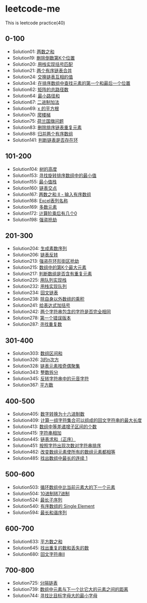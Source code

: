 # leetcode-me
This is leetcode practice(40) 

## 0-100
- Solution01: [两数之和](https://leetcode-cn.com/problems/two-sum/description/)
- Solution19: [删除倒数第K个位置](https://leetcode-cn.com/problems/remove-nth-node-from-end-of-list)
- Solution20: [用栈实现括号匹配](https://leetcode-cn.com/problems/valid-parentheses/description/)
- Solution21: [两个有序链表合并](https://leetcode-cn.com/problems/merge-two-sorted-lists/description/)
- Solution24: [交换链表互相的值](https://leetcode-cn.com/problems/swap-nodes-in-pairs/solution/)
- Solution34: [在排序数组中查找元素的第一个和最后一个位置](https://leetcode-cn.com/problems/find-first-and-last-position-of-element-in-sorted-array/)
- Solution62: [矩阵的总路径数](https://leetcode-cn.com/problems/unique-paths/description/)
- Solution64: [最小路径和](https://leetcode-cn.com/problems/minimum-path-sum/submissions/)
- Solution67: [二进制加法](https://leetcode-cn.com/problems/add-binary/description/)
- Solution69: [x 的平方根](https://leetcode-cn.com/problems/sqrtx/solution/)
- Solution70: [爬楼梯](https://leetcode-cn.com/problems/climbing-stairs/description/)
- Solution75: [荷兰国旗问题](https://leetcode-cn.com/problems/sort-colors/description/)
- Solution83: [删除排序链表重复元素](https://leetcode-cn.com/problems/remove-duplicates-from-sorted-list)
- Solution88: [归并两个有序数组](https://leetcode-cn.com/problems/merge-sorted-array/description/)
- Solution141: [判断链表是否存在环](https://leetcode-cn.com/problems/linked-list-cycle/description/)
## 101-200
- Solution104: [树的高度](https://leetcode-cn.com/problems/maximum-depth-of-binary-tree/)
- Solution153: [寻找旋转排序数组中的最小值](https://leetcode-cn.com/problems/find-minimum-in-rotated-sorted-array/)
- Solution155: [最小值栈](https://leetcode-cn.com/problems/min-stack/description/)
- Solution160: [链表交点](https://leetcode-cn.com/problems/intersection-of-two-linked-lists/description/)
- Solution167: [两数之和 II - 输入有序数组](https://leetcode-cn.com/problems/two-sum-ii-input-array-is-sorted/)
- Solution168: [Excel表列名称](https://leetcode-cn.com/problems/excel-sheet-column-title/solution/)
- Solution169: [多数元素](https://leetcode-cn.com/problems/majority-element/)
- Solution172: [计算阶乘后有几个0](https://leetcode-cn.com/problems/factorial-trailing-zeroes/solution/)
- Solution198: [强盗抢劫](https://leetcode-cn.com/problems/intersection-of-two-linked-lists/description/)

## 201-300
- Solution204: [生成素数序列](https://leetcode-cn.com/problems/count-primes/description/)
- Solution206: [链表反转](https://leetcode-cn.com/problems/reverse-linked-list/description/)
- Solution213: [强盗在环形街区抢劫](https://leetcode-cn.com/problems/house-robber-ii/solution/)
- Solution215: [数组中的第K个最大元素](https://leetcode-cn.com/problems/kth-largest-element-in-an-array/description/)
- Solution217: [判断数组是否含有重复元素](https://leetcode-cn.com/problems/contains-duplicate/)
- Solution225: [用队列实现栈](https://leetcode-cn.com/problems/implement-stack-using-queues/description/)
- Solution232: [用栈实现队列](https://leetcode-cn.com/problems/implement-queue-using-stacks/description/)
- Solution234: [回文链表](https://leetcode-cn.com/problems/palindrome-linked-list/description/)
- Solution238: [除自身以外数组的乘积](https://leetcode-cn.com/problems/product-of-array-except-self/)
- Solution241: [给表达式加括号](https://leetcode-cn.com/problems/different-ways-to-add-parentheses/description/)
- Solution242: [两个字符串包含的字符是否完全相同](https://leetcode-cn.com/problems/valid-anagram/description/)
- Solution278: [第一个错误版本](https://leetcode-cn.com/problems/first-bad-version/description/)
- Solution287: [寻找重复数](https://leetcode-cn.com/problems/find-the-duplicate-number/description/)

## 301-400
- Solution303: [数组区间和](https://leetcode-cn.com/problems/range-sum-query-immutable/description/)
- Solution326: [3的n次方](https://leetcode-cn.com/problems/power-of-three/description/)
- Solution328: [链表元素按奇偶聚集](https://leetcode-cn.com/problems/odd-even-linked-list/description/)
- Solution343: [整数拆分](https://leetcode-cn.com/problems/integer-break/description/)
- Solution345: [反转字符串中的元音字符](https://leetcode-cn.com/problems/reverse-vowels-of-a-string/description/)
- Solution367: [平方数](https://leetcode-cn.com/problems/valid-perfect-square/description/)
## 400-500

- Solution405: [数字转换为十六进制数](https://leetcode-cn.com/problems/convert-a-number-to-hexadecimal/)
- Solution409: [计算一组字符集合可以组成的回文字符串的最大长度](https://leetcode-cn.com/problems/longest-palindrome/description/)
- Solution413: [数组中等差递增子区间的个数](https://leetcode-cn.com/problems/arithmetic-slices/description/)
- Solution415: [字符串相加](https://leetcode-cn.com/problems/add-strings/description/)
- Solution445: [链表求和（正序）](https://leetcode-cn.com/problems/add-two-numbers-ii/description/)
- Solution451: [按照字符出现次数对字符串排序](https://leetcode-cn.com/problems/sort-characters-by-frequency/description/)
- Solution462: [改变数组元素使所有的数组元素都相等](https://leetcode-cn.com/problems/minimum-moves-to-equal-array-elements-ii/)
- Solution485: [找出数组中最长的连续 1](https://leetcode-cn.com/problems/max-consecutive-ones/description/)

## 500-600
- Solution503: [循环数组中比当前元素大的下一个元素](https://leetcode-cn.com/problems/next-greater-element-ii/)
- Solution504: [10进制转7进制](https://leetcode-cn.com/problems/base-7/description/)
- Solution524: [最长子序列](https://leetcode-cn.com/problems/longest-word-in-dictionary-through-deleting/description/)
- Solution540: [有序数组的 Single Element](https://leetcode-cn.com/problems/single-element-in-a-sorted-array/description/)
- Solution594: [最长和谐序列](https://leetcode-cn.com/problems/longest-harmonious-subsequence/description/)

## 600-700

- Solution633: [平方数之和](https://leetcode-cn.com/problems/sum-of-square-numbers/description/)
- Solution645: [找出重复的数和丢失的数](https://leetcode-cn.com/problems/set-mismatch/description/)
- Solution680: [回文字符串II](https://leetcode-cn.com/problems/valid-palindrome-ii/description)

## 700-800

- Solution725: [分隔链表](https://leetcode-cn.com/problems/split-linked-list-in-parts/description/)
- Solution739: [数组中元素与下一个比它大的元素之间的距离](https://leetcode-cn.com/problems/daily-temperatures/description/)
- Solution744: [寻找比目标字母大的最小字母](https://leetcode-cn.com/problems/find-smallest-letter-greater-than-target/)